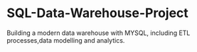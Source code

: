 # SQL-Data-Warehouse-Project
Building a modern data warehouse with MYSQL, including ETL processes,data modelling and analytics.
